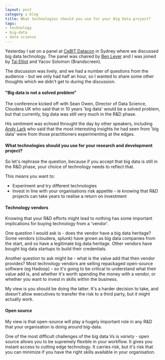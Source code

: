 ```yaml
---
layout: post
category : blog
title: What technologies should you use for your Big Data project?
tags:
- technology
- big-data
- data science
---
```


Yesterday I sat on a panel at [CeBIT Datacon](http://www.cebit.com.au/datacon) in Sydney where we discussed big
 data technology. The panel was chaired by [Ben Lever](https://twitter.com/bmlever)
and I was joined by [Tai Elliot](https://twitter.com/ilikedata) and Yacov Solomon (Brandscreen).

The discussion was lively, and we had a number of questions from the audience - but we only had half an hour, so I
wanted to share some other thoughts which we didn't get to during the discussion.

#### "Big data is not a solved problem"

The conference kicked off with Sean Owen, Director of Data Science, Cloudera UK who said that in 10 years 'big data'
would be a solved problem, but that currently, big data was still very much in the R&D phase.

His sentiment was echoed throught the day by other speakers, including [Andy Lark](https://twitter.com/kiwilark) who
said that the most interesting insights he had seen from 'big data' were from those practitioners experimenting at the
edges.

#### What technologies should you use for your research and development project?

So let's rephrase the question, because if you accept that big data is still in the R&D phase, your choice of technology
needs to reflect that.

This means you want to:

* Experiment and try different technologies
* Invest in line with your organisations risk appetite - ie knowing that R&D projects can take years to realise a return
  on investment

#### Technology vendors

Knowing that your R&D efforts might lead to nothing has some important implications for buying technology from a 'vendor'.

One question I would ask is - does the vendor have a big data heritage? Some vendors (cloudera, splunk) have grown
as big data companies from the start, and so have a legitimate big data heritage. Other vendors have bought big data
startups to build their credentials.

Another question to ask might be - what is the value add that then vendor provides? Most technology vendors are selling
repackaged open-source software (eg Hadoop) - so it's going to be critical to understand what their value add is, and
whether it's worth spending the money with a vendor, or whether you want to invest in skills within the business.

My view is you should be doing the latter. It's a harder decision to take, and doesn't allow executives to transfer
the risk to a third party, but it might actually work.

#### Open source

My view is that open-source will play a hugely important role in any R&D that your organisation is doing around big-data.

One of the most difficult challenges of the big data Vs is _variety_ - open source allows you to be supremely flexible
in your workflow. It gives you instant access to cutting edge technology. It carries risk, but it's risk that you can
minimize if you have the right skills available in your organisation.
